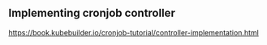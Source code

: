 ## Implementing cronjob controller

https://book.kubebuilder.io/cronjob-tutorial/controller-implementation.html